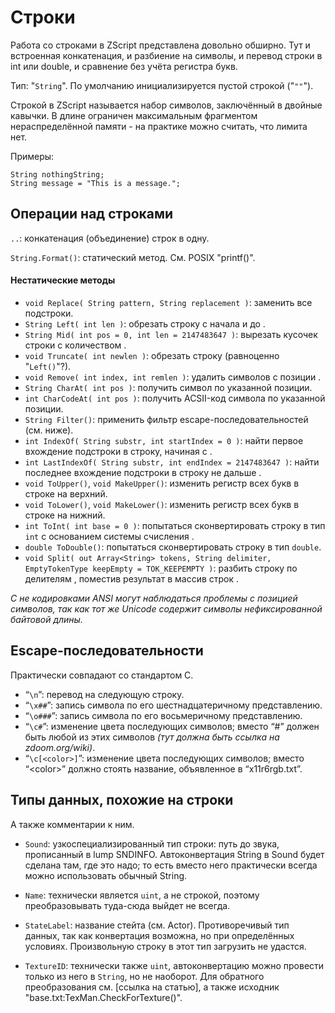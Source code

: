 # Строки

Работа со строками в ZScript представлена довольно обширно. Тут и встроенная конкатенация, и разбиение на символы, и перевод строки в int или double, и сравнение без учёта регистра букв.

Тип: "`String`". По умолчанию инициализируется пустой строкой ("`""`").

Строкой в ZScript называется набор символов, заключённый в двойные кавычки. В длине ограничен максимальным фрагментом нераспределённой памяти - на практике можно считать, что лимита нет.

Примеры:

```
String nothingString;
String message = "This is a message.";
```


## Операции над строками

`..`: конкатенация (объединение) строк в одну.

`String.Format()`: статический метод. См. POSIX "printf()".

#### Нестатические методы

* `void Replace( String pattern, String replacement )`: заменить все подстроки.
* `String Left( int len )`: обрезать строку с начала и до <len>.
* `String Mid( int pos = 0, int len = 2147483647 )`: вырезать кусочек строки с <pos> количеством <len>.
* `void Truncate( int newlen )`: обрезать строку (равноценно "`Left()`"?).
* `void Remove( int index, int remlen )`: удалить <remlen> символов с позиции <index>.
* `String CharAt( int pos )`: получить символ по указанной позиции.
* `int CharCodeAt( int pos )`: получить ACSII-код символа по указанной позиции.
* `String Filter()`: применить фильтр escape-последовательностей (см. ниже).
* `int IndexOf( String substr, int startIndex = 0 )`: найти первое вхождение подстроки в строку, начиная с <startIndex>.
* `int LastIndexOf( String substr, int endIndex = 2147483647 )`: найти последнее вхождение подстроки в строку не дальше <endIndex>.
* `void ToUpper()`, `void MakeUpper()`: изменить регистр всех букв в строке на верхний.
* `void ToLower()`, `void MakeLower()`: изменить регистр всех букв в строке на нижний.
* `int ToInt( int base = 0 )`: попытаться сконвертировать строку в тип `int` с основанием системы счисления <base>.
* `double ToDouble()`: попытаться сконвертировать строку в тип `double`.
* `void Split( out Array<String> tokens, String delimiter, EmptyTokenType keepEmpty = TOK_KEEPEMPTY )`: разбить строку по делителям <delimiter>, поместив результат в массив строк <tokens>.

_С не кодировками ANSI могут наблюдаться проблемы с позицией символов, так как тот же Unicode содержит символы нефиксированной байтовой длины._



## Escape-последовательности

Практически совпадают со стандартом C.

* “`\n`”: перевод на следующую строку.
* “`\x##`”: запись символа по его шестнадцатеричному представлению.
* “`\o###`”: запись символа по его восьмеричному представлению.
* “`\c#`”: изменение цвета последующих символов; вместо “#” должен быть любой из этих символов _(тут должна быть ссылка на zdoom.org/wiki)_.
* “`\c[<color>]`”: изменение цвета последующих символов; вместо “\<color\>” должно стоять название, объявленное в “x11r6rgb.txt”.



## Типы данных, похожие на строки

А также комментарии к ним.

* `Sound`: узкоспециализированный тип строки: путь до звука, прописанный в lump SNDINFO. Автоконвертация String в Sound будет сделана там, где это надо; то есть вместо него практически всегда можно использовать обычный String.

* `Name`: технически является `uint`, а не строкой, поэтому преобразовывать туда-сюда выйдет не всегда.

* `StateLabel`: название стейта (см. Actor). Противоречивый тип данных, так как конвертация возможна, но при определённых условиях. Произвольную строку в этот тип загрузить не удастся.

* `TextureID`: технически также `uint`, автоконвертацию можно провести только из него в `String`, но не наоборот. Для обратного преобразования см. [ссылка на статью], а также исходник "base.txt:TexMan.CheckForTexture()".

